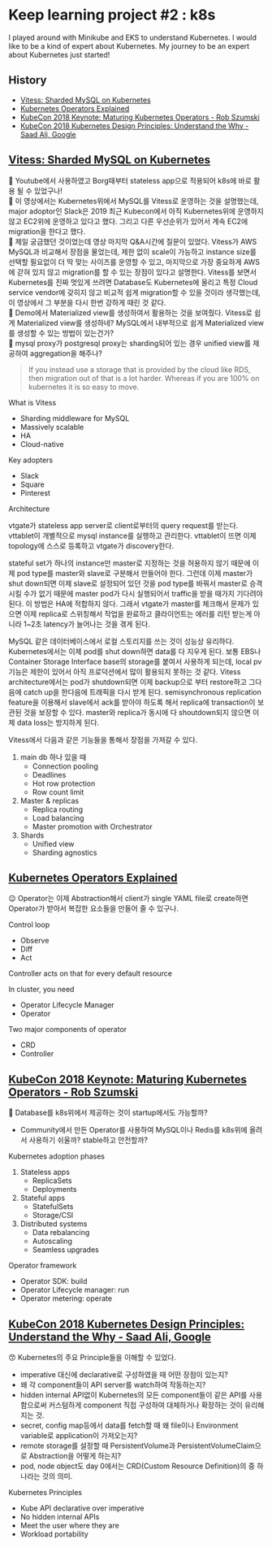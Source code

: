 # Keep learning project #2 : k8s <!-- omit in toc -->

I played around with Minikube and EKS to understand Kubernetes. I would like to be a kind of expert about Kubernetes. My journey to be an expert about Kubernetes just started!

## History <!-- omit in toc -->

- [Vitess: Sharded MySQL on Kubernetes](#vitess-sharded-mysql-on-kubernetes)
- [Kubernetes Operators Explained](#kubernetes-operators-explained)
- [KubeCon 2018 Keynote: Maturing Kubernetes Operators - Rob Szumski](#kubecon-2018-keynote-maturing-kubernetes-operators---rob-szumski)
- [KubeCon 2018 Kubernetes Design Principles: Understand the Why - Saad Ali, Google](#kubecon-2018-kubernetes-design-principles-understand-the-why---saad-ali-google)

## [Vitess: Sharded MySQL on Kubernetes](https://youtu.be/E6H4bgJ3Z6c)

🤔 Youtube에서 사용하였고 Borg때부터 stateless app으로 적용되어 k8s에 바로 활용 될 수 있었구나! \
🤔 이 영상에서는 Kubernetes위에서 MySQL를 Vitess로 운영하는 것을 설명했는데, major adoptor인 Slack은 2019 최근 Kubecon에서 아직 Kubernetes위에 운영하지 않고 EC2위에 운영하고 있다고 했다. 그리고 다른 우선순위가 있어서 계속 EC2에 migration을 한다고 했다. \
🤔 제일 궁금했던 것이었는데 영상 마지막 Q&A시간에 질문이 있었다. Vitess가 AWS MySQL과 비교해서 장점을 물었는데, 제한 없이 scale이 가능하고 instance size를 선택할 필요없이 더 딱 맞는 사이즈를 운영할 수 있고, 마지막으로 가장 중요하게 AWS에 갇혀 있지 않고 migration를 할 수 있는 장점이 있다고 설명한다. Vitess를 보면서 Kubernetes를 진짜 멋있게 쓰려면 Database도 Kubernetes에 올리고 특정 Cloud service vendor에 갖히지 않고 비교적 쉽게 migration할 수 있을 것이라 생각했는데, 이 영상에서 그 부분을 다시 한번 강하게 때린 것 같다. \
🤔 Demo에서 Materialized view를 생성하여서 활용하는 것을 보여줬다. Vitess로 쉽게 Materialized view를 생성하네? MySQL에서 내부적으로 쉽게 Materialized view를 생성할 수 있는 방법이 있는건가? \
🤔 mysql proxy가 postgresql proxy는 sharding되어 있는 경우 unified view를 제공하여 aggregation을 해주나?

> If you instead use a storage that is provided by the cloud like RDS, then migration out of that is a lot harder. Whereas if you are 100% on kubernetes it is so easy to move.

What is Vitess
- Sharding middleware for MySQL
- Massively scalable
- HA
- Cloud-native

Key adopters
- Slack
- Square
- Pinterest

Architecture

vtgate가 stateless app server로 client로부터의 query request를 받는다.
vttablet이 개별적으로 mysql instance를 실행하고 관리한다. vttablet이 뜨면 이제 topology에 스스로 등록하고 vtgate가 discovery한다.

stateful set가 하나의 instance만 master로 지정하는 것을 허용하지 않기 때문에 이제 pod type를 master와 slave로 구분해서 만들어야 한다. 그런데 이제 master가 shut down되면 이제 slave로 설정되어 있던 것을 pod type를 바꿔서 master로 승격 시킬 수가 없기 때문에 master pod가 다시 실행되어서 traffic을 받을 때가지 기다려야 된다. 이 방법은 HA에 적합하지 않다. 그래서 vtgate가 master를 체크해서 문제가 있으면 이제 replica로 스위칭해서 작업을 완료하고 클라이언트는 에러를 리턴 받는게 아니라 1~2초 latency가 늘어나는 것을 겪게 된다.

MySQL 같은 데이터베이스에서 로컬 스토리지를 쓰는 것이 성능상 유리하다. Kubernetes에서는 이제 pod를 shut down하면 data를 다 지우게 된다. 보통 EBS나 Container Storage Interface base의 storage를 붙여서 사용하게 되는데, local pv 기능은 제한이 있어서 아직 프로덕션에서 많이 활용되지 못하는 것 같다. Vitess architecture에서는 pod가 shutdown되면 이제 backup으로 부터 restore하고 그다음에 catch up을 한다음에 트래픽을 다시 받게 된다. semisynchronous replication feature을 이용해서 slave에서 ack를 받아야 하도록 해서 replica에 transaction이 보관된 것을 보장할 수 있다. master와 replica가 동시에 다 shoutdown되지 않으면 이제 data loss는 방지하게 된다.

Vitess에서 다음과 같은 기능들을 통해서 장점을 가져갈 수 있다.
1. main db 하나 있을 때
   - Connection pooling
   - Deadlines
   - Hot row protection
   - Row count limit
2. Master & replicas
   - Replica routing
   - Load balancing
   - Master promotion with Orchestrator
3. Shards
   - Unified view
   - Sharding agnostics

## [Kubernetes Operators Explained](https://youtu.be/i9V4oCa5f9I)

😉 Operator는 이제 Abstraction해서 client가 single YAML file로 create하면 Operator가 받아서 복잡한 요소들을 만들어 줄 수 있구나.

Control loop
- Observe
- Diff
- Act

Controller acts on that for every default resource

In cluster, you need
- Operator Lifecycle Manager
- Operator

Two major components of operator
- CRD
- Controller

## [KubeCon 2018 Keynote: Maturing Kubernetes Operators - Rob Szumski](https://youtu.be/kld1Fi8RrRQ)

🤔 Database를 k8s위에서 제공하는 것이 startup에서도 가능할까?
- Community에서 만든 Operator를 사용하여 MySQL이나 Redis를 k8s위에 올려서 사용하기 쉬울까? stable하고 안전할까?

Kubernetes adoption phases
1. Stateless apps
   - ReplicaSets
   - Deployments
2. Stateful apps
   - StatefulSets
   - Storage/CSI
3. Distributed systems
   - Data rebalancing
   - Autoscaling
   - Seamless upgrades

Operator framework
- Operator SDK: build
- Operator Lifecycle manager: run 
- Operator metering: operate

## [KubeCon 2018 Kubernetes Design Principles: Understand the Why - Saad Ali, Google](https://youtu.be/ZuIQurh_kDk)

😙 Kubernetes의 주요 Principle들을 이해할 수 있었다.
- imperative 대신에 declarative로 구성하였을 때 어떤 장점이 있는지?
- 왜 각 component들이 API server를 watch하여 작동하는지?
- hidden internal API없이 Kubernetes의 모든 component들이 같은 API를 사용함으로써 커스텀하게 component 직접 구성하여 대체하거나 확장하는 것이 유리해지는 것.
- secret, config map등에서 data를 fetch할 때 왜 file이나 Environment variable로 application이 가져오는지?
- remote storage를 설정할 때 PersistentVolume과 PersistentVolumeClaim으로 Abstraction을 어떻게 하는지?
- pod, node object도 day 0에서는 CRD(Custom Resource Definition)의 중 하나라는 것의 의미.

Kubernetes Principles
- Kube API declarative over imperative
- No hidden internal APIs
- Meet the user where they are
- Workload portability